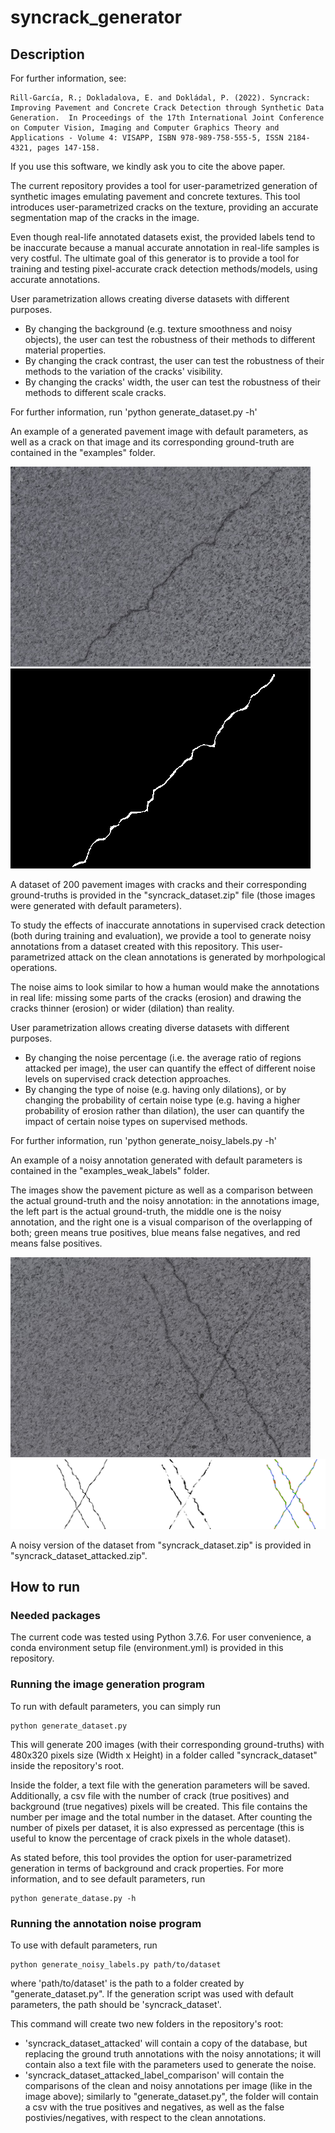 # syncrack_generator
## Description
For further information, see: 
```
Rill-García, R.; Dokladalova, E. and Dokládal, P. (2022). Syncrack: Improving Pavement and Concrete Crack Detection through Synthetic Data Generation.  In Proceedings of the 17th International Joint Conference on Computer Vision, Imaging and Computer Graphics Theory and Applications - Volume 4: VISAPP, ISBN 978-989-758-555-5, ISSN 2184-4321, pages 147-158. 
```

If you use this software, we kindly ask you to cite the above paper.

The current repository provides a tool for user-parametrized generation of synthetic images emulating pavement and concrete textures. This tool introduces user-parametrized cracks on the texture, providing an accurate segmentation map of the cracks in the image.

Even though real-life annotated datasets exist, the provided labels tend to be inaccurate because a manual accurate annotation in real-life samples is very costful. The ultimate goal of this generator is to provide a tool for training and testing pixel-accurate crack detection methods/models, using accurate annotations.

User parametrization allows creating diverse datasets with different purposes. 
* By changing the background (e.g. texture smoothness and noisy objects), the user can test the robustness of their methods to different material properties. 
* By changing the crack contrast, the user can test the robustness of their methods to the variation of the cracks' visibility.
* By changing the cracks' width, the user can test the robustness of their methods to different scale cracks.

For further information, run 'python generate_dataset.py -h'

An example of a generated pavement image with default parameters, as well as a crack on that image and its corresponding ground-truth are contained in the "examples" folder.

![alt text](https://github.com/Sutadasuto/syncrack_generator/blob/main/examples/img.jpg?raw=true) ![alt text](https://github.com/Sutadasuto/syncrack_generator/blob/main/examples/gt.png?raw=true)

A dataset of 200 pavement images with cracks and their corresponding ground-truths is provided in the "syncrack_dataset.zip" file (those images were generated with default parameters).

To study the effects of inaccurate annotations in supervised crack detection (both during training and evaluation), we provide a tool to generate noisy annotations from a dataset created with this repository. This user-parametrized attack on the clean annotations is generated by morhpological operations.

The noise aims to look similar to how a human would make the annotations in real life: missing some parts of the cracks (erosion) and drawing the cracks thinner (erosion) or wider (dilation) than reality. 

User parametrization allows creating diverse datasets with different purposes. 
* By changing the noise percentage (i.e. the average ratio of regions attacked per image), the user can quantify the effect of different noise levels on supervised crack detection approaches. 
* By changing the type of noise (e.g. having only dilations), or by changing the probability of certain noise type (e.g. having a higher probability of erosion rather than dilation), the user can quantify the impact of certain noise types on supervised methods.

For further information, run 'python generate_noisy_labels.py -h'

An example of a noisy annotation generated with default parameters is contained in the "examples_weak_labels" folder.

The images show the pavement picture as well as a comparison between the actual ground-truth and the noisy annotation: in the annotations image, the left part is the actual ground-truth, the middle one is the noisy annotation, and the right one is a visual comparison of the overlapping of both; green means true positives, blue means false negatives, and red means false positives.

![alt text](https://github.com/Sutadasuto/syncrack_generator/blob/main/examples_weak_labels/img.jpg?raw=true) ![alt text](https://github.com/Sutadasuto/syncrack_generator/blob/main/examples_weak_labels/gt_comparison.png?raw=true)

A noisy version of the dataset from "syncrack_dataset.zip" is provided in "syncrack_dataset_attacked.zip".

## How to run
### Needed packages
The current code was tested using Python 3.7.6. For user convenience, a conda environment setup file (environment.yml) is provided in this repository.

### Running the image generation program
To run with default parameters, you can simply run
```
python generate_dataset.py
```

This will generate 200 images (with their corresponding ground-truths) with 480x320 pixels size (Width x Height) in a folder called "syncrack_dataset" inside the repository's root.

Inside the folder, a text file with the generation parameters will be saved. Additionally, a csv file with the number of crack (true positives) and background (true negatives) pixels will be created. This file contains the number per image and the total number in the dataset. After counting the number of pixels per dataset, it is also expressed as percentage (this is useful to know the percentage of crack pixels in the whole dataset).

As stated before, this tool provides the option for user-parametrized generation in terms of background and crack properties. For more information, and to see default parameters, run
```
python generate_datase.py -h
```

### Running the annotation noise program

To use with default parameters, run
```
python generate_noisy_labels.py path/to/dataset
```
where 'path/to/dataset' is the path to a folder created by "generate_dataset.py". If the generation script was used with default parameters, the path should be 'syncrack_dataset'.

This command will create two new folders in the repository's root:
* 'syncrack_dataset_attacked' will contain a copy of the database, but replacing the ground truth annotations with the noisy annotations; it will contain also a text file with the parameters used to generate the noise.
* 'syncrack_dataset_attacked_label_comparison' will contain the comparisons of the clean and noisy annotations per image (like in the image above); similarly to "generate_dataset.py", the folder will contain a csv with the true positives and negatives, as well as the false postivies/negatives, with respect to the clean annotations.
